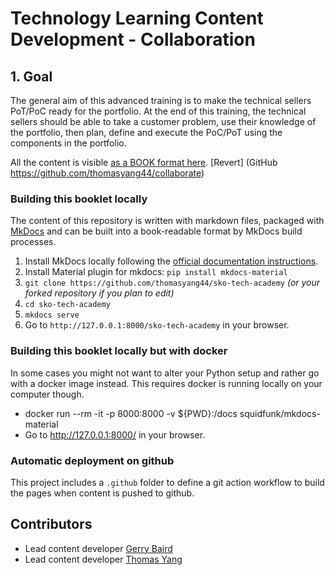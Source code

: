 # Technology Learning Content Development - Collaboration

## 1. Goal
The general aim of this advanced training is to make the technical sellers PoT/PoC ready for the portfolio. At the end of this training, the technical sellers should be able to take a customer problem, use their knowledge of the portfolio, then plan, define and execute the PoC/PoT using the components in the portfolio.


All the content is visible [as a BOOK format here](https://thomasyang44.github.io/collaborate/).
[Revert] (GitHub https://github.com/thomasyang44/collaborate)  

### Building this booklet locally

The content of this repository is written with markdown files, packaged with [MkDocs](https://www.mkdocs.org/) and can be built into a book-readable format by MkDocs build processes.

1. Install MkDocs locally following the [official documentation instructions](https://www.mkdocs.org/#installation).
1. Install Material plugin for mkdocs:  `pip install mkdocs-material`
2. `git clone https://github.com/thomasyang44/sko-tech-academy` _(or your forked repository if you plan to edit)_
3. `cd sko-tech-academy`
4. `mkdocs serve`
5. Go to `http://127.0.0.1:8000/sko-tech-academy` in your browser.

### Building this booklet locally but with docker

In some cases you might not want to alter your Python setup and rather go with a docker image instead. This requires docker is running locally on your computer though.

* docker run --rm -it -p 8000:8000 -v ${PWD}:/docs squidfunk/mkdocs-material
* Go to http://127.0.0.1:8000/ in your browser.


### Automatic deployment on github

This project includes a `.github` folder to define a git action workflow to build the pages when content is pushed to github.

## Contributors
* Lead content developer [Gerry Baird](https://www.linkedin.com/in/gerry-baird-a644524/)
* Lead content developer [Thomas Yang](https://www.linkedin.com/in/thomasyang44/)
